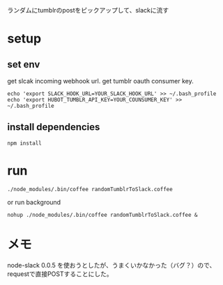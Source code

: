 ランダムにtumblrのpostをピックアップして、slackに流す

# setup

## set env
get slcak incoming webhook url.
get tumblr oauth consumer key.

```
echo 'export SLACK_HOOK_URL=YOUR_SLACK_HOOK_URL' >> ~/.bash_profile
echo 'export HUBOT_TUMBLR_API_KEY=YOUR_COUNSUMER_KEY' >> ~/.bash_profile
```

## install dependencies
```
npm install
```


# run
```
./node_modules/.bin/coffee randomTumblrToSlack.coffee
```

or run background

```
nohup ./node_modules/.bin/coffee randomTumblrToSlack.coffee &
```

# メモ
node-slack 0.0.5 を使おうとしたが、うまくいかなかった（バグ？）ので、requestで直接POSTすることにした。
